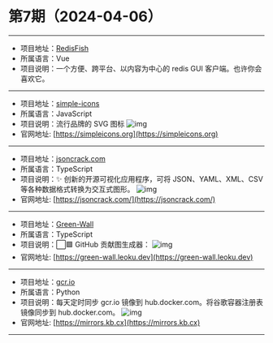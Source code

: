 # 第7期（2024-04-06）

---
- 项目地址：[RedisFish](https://github.com/hunter-ji/RedisFish)
- 所属语言：Vue
- 项目说明：一个方便、跨平台、以内容为中心的 redis GUI 客户端。也许你会喜欢它。
---
- 项目地址：[simple-icons](https://github.com/simple-icons/simple-icons)
- 所属语言：JavaScript
- 项目说明：流行品牌的 SVG 图标
![img](/weekly/static/images/2024-04-06/1712365144.png)
- 官网地址: [https://simpleicons.org](https://simpleicons.org)
---
- 项目地址：[jsoncrack.com](https://github.com/AykutSarac/jsoncrack.com)
- 所属语言：TypeScript
- 项目说明：✨ 创新的开源可视化应用程序，可将 JSON、YAML、XML、CSV 等各种数据格式转换为交互式图形。
![img](/weekly/static/images/2024-04-06/1712365687.png)
- 官网地址: [https://jsoncrack.com/](https://jsoncrack.com/)
---
- 项目地址：[Green-Wall](https://github.com/Codennnn/Green-Wall)
- 所属语言：TypeScript
- 项目说明：⬜🟩 GitHub 贡献图生成器：
![img](/weekly/static/images/2024-04-06/1712366350.png)
- 官网地址: [https://green-wall.leoku.dev](https://green-wall.leoku.dev)
---
- 项目地址：[gcr.io](https://github.com/x-mirrors/gcr.io)
- 所属语言：Python
- 项目说明：每天定时同步 gcr.io 镜像到 hub.docker.com。将谷歌容器注册表镜像同步到 hub.docker.com。
![img](/weekly/static/images/2024-04-06/1712366434.png)
- 官网地址: [https://mirrors.kb.cx](https://mirrors.kb.cx)
---